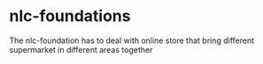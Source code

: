 # nlc-foundations
The nlc-foundation has to deal with online store that bring different supermarket in different areas together